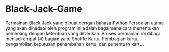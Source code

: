 # Black-Jack-Game
Permainan Black Jack yang dibuat dengan bahasa Python Persoalan utama yang akan dihadapi oleh program ini adalah bagaimana cara menentukan pemenang dengan ketentuan yang diberikan. Proses permainan ini dibagi menjadi empat (4) bagian yaitu Shuffle Kartu, Pembagian kartu, pengambilan keputusan penambahan kartu, dan penentuan kartu.
